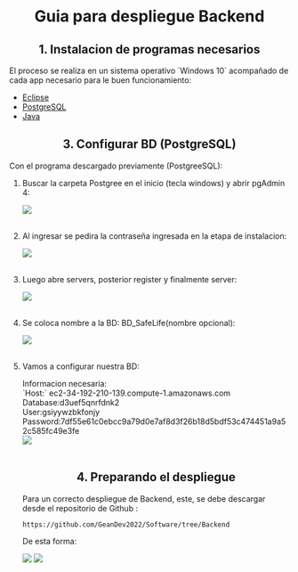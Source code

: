 <h1 align="center">Guia para despliegue Backend</h1>

<h2 align="center"> 1. Instalacion de programas necesarios </h2>

<p>El proceso se realiza en un sistema operativo `Windows 10` acompañado de cada app necesario para le buen funcionamiento: </p>
<ul>
    <li><a href="https://www.eclipse.org/downloads/">Eclipse</a></li>
    <li><a href="https://www.postgresql.org/download/">PostgreSQL</a></li>
    <li><a href="https://www.java.com/es/download/ie_manual.jsp">Java</a></li>
</ul>

<h2 align="center"> 3. Configurar BD (PostgreSQL)</h2>

<p>Con el programa descargado previamente (PostgreeSQL):</p>

<ol>
    <li><p>Buscar la carpeta Postgree en el inicio (tecla windows) y abrir pgAdmin 4: </p>
    <img src="./img/Screenshot_1.png"/>
    </li></br>
    <li><p>Al ingresar se pedira la contraseña ingresada en la etapa de instalacion: </p>
    <img src="./img/Screenshot_2.png"/>
    </li></br>
    <li><p>Luego abre servers, posterior register y finalmente server: </p>
    <img src="./img/Screenshot_3.png"/>
    </li></br>
    <li><p>Se coloca nombre a la BD: BD_SafeLife(nombre opcional): </p>
    <img src="./img/Screenshot_4.png"/>
    </li></br>
    <li><p>Vamos a configurar nuestra BD: </p>
    Informacion necesaria:</br>
    `Host:` ec2-34-192-210-139.compute-1.amazonaws.com</br>
    Database:d3uef5qnrfdnk2</br>
    User:gsiyywzbkfonjy</br>
    Password:7df55e61c0ebcc9a79d0e7af8d3f26b18d5bdf53c474451a9a52c585fc49e3fe</br>
    <img src="./img/Screenshot_4.png"/>
    </li></br>














<h2 align="center"> 4. Preparando el despliegue</h2>
<p>Para un correcto despliegue de Backend, este, se debe descargar desde el repositorio de Github :</p>

`https://github.com/GeanDev2022/Software/tree/Backend`

<p>De esta forma: </p>

<img src="./img/Screenshot_1.png"/>

















<img src="./img/Screenshot_1.png"/>






